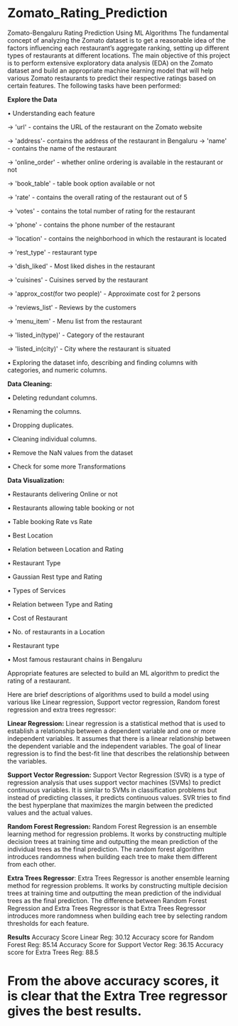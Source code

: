 # Zomato_Rating_Prediction
Zomato-Bengaluru Rating Prediction Using ML Algorithms 
The fundamental concept of analyzing the Zomato dataset is to get a reasonable idea of the factors influencing each restaurant’s aggregate ranking, setting up different types of restaurants at different locations. The main objective of this project is to perform extensive exploratory data analysis (EDA) on the Zomato dataset and build an appropriate machine learning model that will help various Zomato restaurants to predict their respective ratings based on certain features.
The following tasks have been performed:

**Explore the Data**

•	Understanding each feature

→	'url' - contains the URL of the restaurant on the Zomato website

→	'address'- contains the address of the restaurant in Bengaluru
→	'name' - contains the name of the restaurant

→	'online_order' - whether online ordering is available in the restaurant or not

→	'book_table' - table book option available or not

→	'rate' - contains the overall rating of the restaurant out of 5

→	'votes' - contains the total number of rating for the restaurant

→	'phone' - contains the phone number of the restaurant

→	'location' - contains the neighborhood in which the restaurant is located

→	'rest_type' - restaurant type

→	'dish_liked' - Most liked dishes in the restaurant

→	'cuisines' - Cuisines served by the restaurant

→	'approx_cost(for two people)' - Approximate cost for 2 persons

→	'reviews_list' - Reviews by the customers

→	'menu_item' - Menu list from the restaurant

→	'listed_in(type)' - Category of the restaurant

→	'listed_in(city)' - City where the restaurant is situated

•	Exploring the dataset info, describing and finding columns with categories, and numeric columns.

**Data Cleaning:**

•	Deleting redundant columns.

•	Renaming the columns.

•	Dropping duplicates.

•	Cleaning individual columns.

•	Remove the NaN values from the dataset

•	Check for some more Transformations

**Data Visualization:**

•	Restaurants delivering Online or not

•	Restaurants allowing table booking or not

•	Table booking Rate vs Rate

•	Best Location

•	Relation between Location and Rating

•	Restaurant Type

•	Gaussian Rest type and Rating

•	Types of Services

•	Relation between Type and Rating

•	Cost of Restaurant

•	No. of restaurants in a Location

•	Restaurant type

•	Most famous restaurant chains in Bengaluru

Appropriate features are selected to build an ML algorithm to predict the rating of a restaurant. 

Here are brief descriptions of algorithms used to build a model using various like Linear regression, Support vector regression, Random forest regression and extra trees regressor:

**Linear Regression:** Linear regression is a statistical method that is used to establish a relationship between a dependent variable and one or more independent variables. It assumes that there is a linear relationship between the dependent variable and the independent variables. The goal of linear regression is to find the best-fit line that describes the relationship between the variables.

**Support Vector Regression:** Support Vector Regression (SVR) is a type of regression analysis that uses support vector machines (SVMs) to predict continuous variables. It is similar to SVMs in classification problems but instead of predicting classes, it predicts continuous values. SVR tries to find the best hyperplane that maximizes the margin between the predicted values and the actual values.

**Random Forest Regression:** Random Forest Regression is an ensemble learning method for regression problems. It works by constructing multiple decision trees at training time and outputting the mean prediction of the individual trees as the final prediction. The random forest algorithm introduces randomness when building each tree to make them different from each other.

**Extra Trees Regressor**: Extra Trees Regressor is another ensemble learning method for regression problems. It works by constructing multiple decision trees at training time and outputting the mean prediction of the individual trees as the final prediction. The difference between Random Forest Regression and Extra Trees Regressor is that Extra Trees Regressor introduces more randomness when building each tree by selecting random thresholds for each feature.

**Results**
Accuracy Score Linear Reg: 30.12
Accuracy score for Random Forest Reg: 85.14
Accuracy Score for Support Vector Reg: 36.15
Accuracy score for Extra Trees Reg: 88.5

# From  the above accuracy scores, it is clear that the Extra Tree regressor gives the best results.
